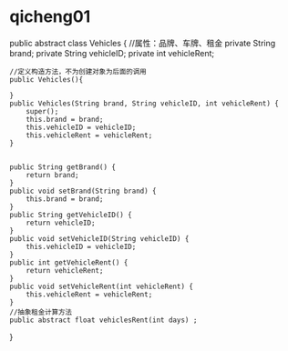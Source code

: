 # qicheng01
public abstract class Vehicles {
//属性：品牌、车牌、租金
	private String brand;
	private String vehicleID;
	private int vehicleRent;
	
	//定义构造方法，不为创建对象为后面的调用
	public Vehicles(){
		
	}
	public Vehicles(String brand, String vehicleID, int vehicleRent) {
		super();
		this.brand = brand;
		this.vehicleID = vehicleID;
		this.vehicleRent = vehicleRent;
	}


	public String getBrand() {
		return brand;
	}
	public void setBrand(String brand) {
		this.brand = brand;
	}
	public String getVehicleID() {
		return vehicleID;
	}
	public void setVehicleID(String vehicleID) {
		this.vehicleID = vehicleID;
	}
	public int getVehicleRent() {
		return vehicleRent;
	}
	public void setVehicleRent(int vehicleRent) {
		this.vehicleRent = vehicleRent;
	}
	//抽象租金计算方法
	public abstract float vehiclesRent(int days) ;
}
